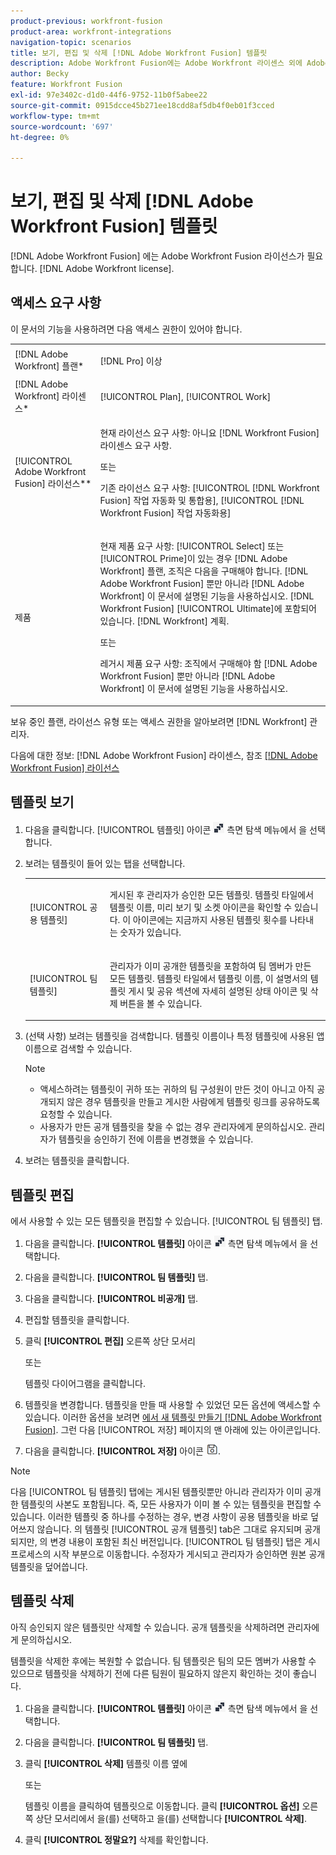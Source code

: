 ```yaml
---
product-previous: workfront-fusion
product-area: workfront-integrations
navigation-topic: scenarios
title: 보기, 편집 및 삭제 [!DNL Adobe Workfront Fusion] 템플릿
description: Adobe Workfront Fusion에는 Adobe Workfront 라이센스 외에 Adobe Workfront Fusion 라이센스가 필요합니다.
author: Becky
feature: Workfront Fusion
exl-id: 97e3402c-d1d0-44f6-9752-11b0f5abee22
source-git-commit: 0915dcce45b271ee18cdd8af5db4f0eb01f3cced
workflow-type: tm+mt
source-wordcount: '697'
ht-degree: 0%

---
```


# 보기, 편집 및 삭제 [!DNL Adobe Workfront Fusion] 템플릿

[!DNL Adobe Workfront Fusion] 에는 Adobe Workfront Fusion 라이선스가 필요합니다. [!DNL Adobe Workfront license].

## 액세스 요구 사항

이 문서의 기능을 사용하려면 다음 액세스 권한이 있어야 합니다.

<table style="table-layout:auto"> 
 <col> 
 <col> 
 <tbody> 
  <tr> 
    <td role="rowheader">[!DNL Adobe Workfront] 플랜*</td> 
   <td> <p>[!DNL Pro] 이상</p> </td> 
  </tr> 
  <tr data-mc-conditions=""> 
   <td role="rowheader">[!DNL Adobe Workfront] 라이센스*</td> 
   <td> <p>[!UICONTROL Plan], [!UICONTROL Work]</p> </td> 
  </tr> 
  <tr> 
   <td role="rowheader">[!UICONTROL Adobe Workfront Fusion] 라이선스**</td> 
  <td>
   <p>현재 라이선스 요구 사항: 아니요 [!DNL Workfront Fusion] 라이센스 요구 사항.</p>
   <p>또는</p>
   <p>기존 라이선스 요구 사항: [!UICONTROL [!DNL Workfront Fusion] 작업 자동화 및 통합용], [!UICONTROL [!DNL Workfront Fusion] 작업 자동화용]</p>
   </td>  
  </tr> 
  <tr> 
   <td role="rowheader">제품</td> 
   <td>
   <p>현재 제품 요구 사항: [!UICONTROL Select] 또는 [!UICONTROL Prime]이 있는 경우 [!DNL Adobe Workfront] 플랜, 조직은 다음을 구매해야 합니다. [!DNL Adobe Workfront Fusion] 뿐만 아니라 [!DNL Adobe Workfront] 이 문서에 설명된 기능을 사용하십시오. [!DNL Workfront Fusion] [!UICONTROL Ultimate]에 포함되어 있습니다. [!DNL Workfront] 계획.</p>
   <p>또는</p>
   <p>레거시 제품 요구 사항: 조직에서 구매해야 함 [!DNL Adobe Workfront Fusion] 뿐만 아니라 [!DNL Adobe Workfront] 이 문서에 설명된 기능을 사용하십시오.</p>
   </td> 
  </tr> 
 </tbody> 
</table>

보유 중인 플랜, 라이선스 유형 또는 액세스 권한을 알아보려면 [!DNL Workfront] 관리자.

다음에 대한 정보: [!DNL Adobe Workfront Fusion] 라이센스, 참조 [[!DNL Adobe Workfront Fusion] 라이선스](../../../workfront-fusion/get-started/license-automation-vs-integration.md)

## 템플릿 보기

1. 다음을 클릭합니다. [!UICONTROL 템플릿] 아이콘 ![](assets/fusion-template-icon.png) 측면 탐색 메뉴에서 을 선택합니다.
1. 보려는 템플릿이 들어 있는 탭을 선택합니다.

   <table style="table-layout:auto"> 
    <col> 
    <col> 
    <tbody> 
     <tr> 
      <td role="rowheader">[!UICONTROL 공용 템플릿]</td> 
      <td> <p> 게시된 후 관리자가 승인한 모든 템플릿. 템플릿 타일에서 템플릿 이름, 미리 보기 및 소켓 아이콘을 확인할 수 있습니다. 이 아이콘에는 지금까지 사용된 템플릿 횟수를 나타내는 숫자가 있습니다.</p> </td> 
     </tr> 
     <tr> 
      <td role="rowheader">[!UICONTROL 팀 템플릿]</td> 
      <td> <p>관리자가 이미 공개한 템플릿을 포함하여 팀 멤버가 만든 모든 템플릿. 템플릿 타일에서 템플릿 이름, 이 설명서의 템플릿 게시 및 공유 섹션에 자세히 설명된 상태 아이콘 및 삭제 버튼을 볼 수 있습니다.</p> </td> 
     </tr> 
    </tbody> 
   </table>

1. (선택 사항) 보려는 템플릿을 검색합니다. 템플릿 이름이나 특정 템플릿에 사용된 앱 이름으로 검색할 수 있습니다.

   >[!NOTE]
   >
   >* 액세스하려는 템플릿이 귀하 또는 귀하의 팀 구성원이 만든 것이 아니고 아직 공개되지 않은 경우 템플릿을 만들고 게시한 사람에게 템플릿 링크를 공유하도록 요청할 수 있습니다.
   >* 사용자가 만든 공개 템플릿을 찾을 수 없는 경우 관리자에게 문의하십시오. 관리자가 템플릿을 승인하기 전에 이름을 변경했을 수 있습니다.


1. 보려는 템플릿을 클릭합니다.

## 템플릿 편집

에서 사용할 수 있는 모든 템플릿을 편집할 수 있습니다. [!UICONTROL 팀 템플릿] 탭.

1. 다음을 클릭합니다. **[!UICONTROL 템플릿]** 아이콘 ![](assets/fusion-template-icon.png) 측면 탐색 메뉴에서 을 선택합니다.
1. 다음을 클릭합니다. **[!UICONTROL 팀 템플릿]** 탭.
1. 다음을 클릭합니다. **[!UICONTROL 비공개]** 탭.
1. 편집할 템플릿을 클릭합니다.
1. 클릭 **[!UICONTROL 편집]** 오른쪽 상단 모서리

   또는

   템플릿 다이어그램을 클릭합니다.

1. 템플릿을 변경합니다. 템플릿을 만들 때 사용할 수 있었던 모든 옵션에 액세스할 수 있습니다. 이러한 옵션을 보려면 [에서 새 템플릿 만들기 [!DNL Adobe Workfront Fusion]](../../../workfront-fusion/scenarios/templates/create-new-fusion-templates.md). 그런 다음 [!UICONTROL 저장] 페이지의 맨 아래에 있는 아이콘입니다.
1. 다음을 클릭합니다. **[!UICONTROL 저장]** 아이콘 ![](assets/save-icon.png).

>[!NOTE]
>
>다음 [!UICONTROL 팀 템플릿] 탭에는 게시된 템플릿뿐만 아니라 관리자가 이미 공개한 템플릿의 사본도 포함됩니다. 즉, 모든 사용자가 이미 볼 수 있는 템플릿을 편집할 수 있습니다. 이러한 템플릿 중 하나를 수정하는 경우, 변경 사항이 공용 템플릿을 바로 덮어쓰지 않습니다. 의 템플릿 [!UICONTROL 공개 템플릿] tab은 그대로 유지되며 공개되지만, 의 변경 내용이 포함된 최신 버전입니다. [!UICONTROL 팀 템플릿] 탭은 게시 프로세스의 시작 부분으로 이동합니다. 수정자가 게시되고 관리자가 승인하면 원본 공개 템플릿을 덮어씁니다.

## 템플릿 삭제

아직 승인되지 않은 템플릿만 삭제할 수 있습니다. 공개 템플릿을 삭제하려면 관리자에게 문의하십시오.

템플릿을 삭제한 후에는 복원할 수 없습니다. 팀 템플릿은 팀의 모든 멤버가 사용할 수 있으므로 템플릿을 삭제하기 전에 다른 팀원이 필요하지 않은지 확인하는 것이 좋습니다.

1. 다음을 클릭합니다. **[!UICONTROL 템플릿]** 아이콘 ![](assets/fusion-template-icon.png) 측면 탐색 메뉴에서 을 선택합니다.
1. 다음을 클릭합니다. **[!UICONTROL 팀 템플릿]** 탭.
1. 클릭 **[!UICONTROL 삭제]** 템플릿 이름 옆에

   또는

   템플릿 이름을 클릭하여 템플릿으로 이동합니다. 클릭 **[!UICONTROL 옵션]** 오른쪽 상단 모서리에서 을(를) 선택하고 을(를) 선택합니다 **[!UICONTROL 삭제]**.

1. 클릭 **[!UICONTROL 정말요?]** 삭제를 확인합니다.
